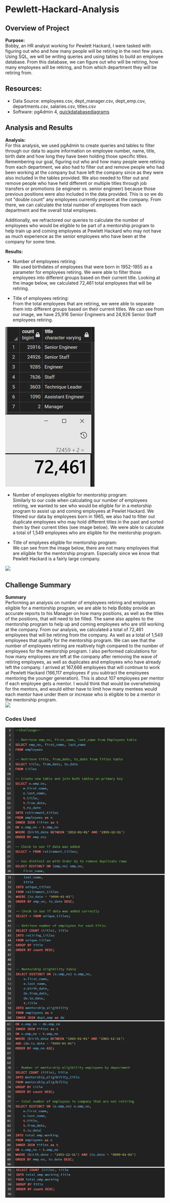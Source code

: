 # Pewlett-Hackard-Analysis

## Overview of Project

**Purpose:**  
Bobby, an HR analyst working for Pewlett Hackard, I were tasked with figuring out who and how many people will be retiring in the next few years. Using SQL, we will be writing queries and using tables to build an employee database. From this database, we can figure out who will be retiring, how many employees will be retiring, and from which department they will be retiring from.  

## Resources:  
- Data Source: employees.csv, dept_manager.csv, dept_emp.csv, departments.csv, salaries.csv, titles.csv
- Software: pgAdmin 4, [quickdatabasediagrams](https://www.quickdatabasediagrams.com/)  

## Analysis and Results  

**Analysis:**  
For this analysis, we used pgAdmin to create queries and tables to filter through our data to aquire information on employee number, name, title, birth date and how long they have been holding those specific titles. Remembering our goal, figuring out who and how many people were retiring from each department, we also had to filter out and remove people who had been working at the company but have left the company since as they were also included in the tables provided. We also needed to filter out and remove people who have held different or multiple titles through job transfers or promotions (ie engineer vs. senior engineer) because those previous positions were also included in the data provided. This is so we do not "double count" any employees currently present at the company. From there, we can calculate the total number of employees from each department and the overall total employees.  

Additionally, we refractored our queries to calculate the number of employees who would be eligible to be part of a mentorship program to help train up and coming employees at Pewlett Hackard who may not have as much experience as the senior employees who have been at the company for some time.  

**Results:**  
- Number of employees retiring:  
We used birthdates of employees that were born in 1952-1955 as a parameter for employees retiring. We were able to filter those employees into different groups based on their current title. Looking at the image below, we calculated 72,461 total employees that will be retiring.  

- Title of employees retiring:  
From the total employees that are retiring, we were able to separate them into different groups based on their current titles. We can see from our image, we have 25,916 Senior Engineers and 24,926 Senior Staff employees retiring.  
<img src="Resources/sum_retiring_titles.PNG">  

- Number of employees eligible for mentorship program:  
Similarly to our code when calculating our number of employees retiring, we wanted to see who would be eligible for in a metorship program to assist up and coming employees at Pewlet Hackard. We filtered our data by employees born in 1965, we also had to filter out duplicate employees who may hold different titles in the past and sorted them by their current titles (see image below). We were able to calculate a total of 1,549 employees who are eligible for the mentorship program.  

- Title of emplyees eligible for mentorship program:   
We can see from the image below, there are not many employees that are eligible for the mentorship program. Especially since we know that Pewlett Hackard is a fairly large company.  
<img src="Resources/sum_mentorship_eligibility_titles.PNG">  

## Challenge Summary  

**Summary**  
Performing an analysis on number of employees retiring and employees eligible for a mentorship program, we are able to help Bobby provide an accurate reports to his Manager on how many positions, as well as the titles of the positions, that will need to be filled. The same also applies to the mentorship program to help up and coming employees who are still working at the company. From our analysis, we calculated a total of 72,461 employees that will be retiring from the company. As well as a total of 1,549 employees that qualify for the mentorship program. We can see that the number of employees retiring are realtively high compared to the number of employees for the mentorship program. I also performed calculations for how many employees are left at the company after removing the wave of retiring employees, as well as duplicates and employees who have already left the company. I arrived at 167,666 employees that will continue to work at Pewlett Hackard (166,117 employees if you subtract the employees mentoring the younger generation). This is about 107 employees per mentor if each employee gets a mentor. I would think that would be overwhelming for the mentors, and would either have to limit how many mentees would each mentor have under them or increase who is eligible to be a mentor in the mentorship program.  
<img src="Resources/sum_emp_working_titles.PNG">  

### Codes Used  
<img src="Resources/code1.PNG">  
<img src="Resources/code2.PNG">  
<img src="Resources/code3.PNG">  
<img src="Resources/code4.PNG">  